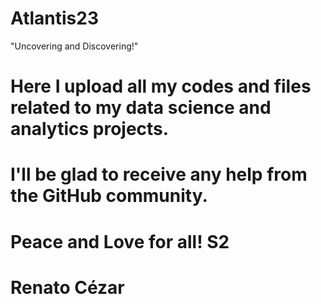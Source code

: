 # Atlantis23
"Uncovering and Discovering!"

# Here I upload all my codes and files related to my data science and analytics projects.
# I'll be glad to receive any help from the GitHub community.

# Peace and Love for all! S2

# Renato Cézar
